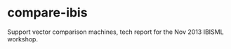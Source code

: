compare-ibis
=============

Support vector comparison machines, tech report for the Nov 2013
IBISML workshop.
